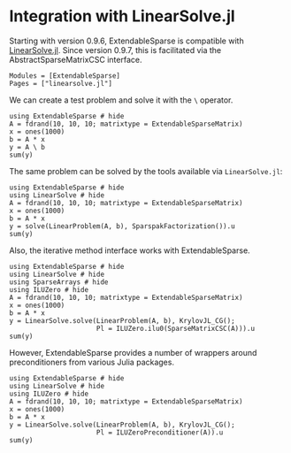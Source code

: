 # Integration with LinearSolve.jl

Starting with version 0.9.6, ExtendableSparse is compatible
with [LinearSolve.jl](https://github.com/SciML/LinearSolve.jl).
Since version 0.9.7, this is facilitated via the
AbstractSparseMatrixCSC interface.

```@autodocs
Modules = [ExtendableSparse]
Pages = ["linearsolve.jl"]
```

We can create a test problem and solve it with the `\` operator.

```@example
using ExtendableSparse # hide
A = fdrand(10, 10, 10; matrixtype = ExtendableSparseMatrix)
x = ones(1000)
b = A * x
y = A \ b
sum(y)
```

The same problem can be solved by the tools available via `LinearSolve.jl`:

```@example
using ExtendableSparse # hide
using LinearSolve # hide
A = fdrand(10, 10, 10; matrixtype = ExtendableSparseMatrix)
x = ones(1000)
b = A * x
y = solve(LinearProblem(A, b), SparspakFactorization()).u
sum(y)
```

Also, the iterative method interface works with ExtendableSparse.

```@example
using ExtendableSparse # hide
using LinearSolve # hide
using SparseArrays # hide
using ILUZero # hide
A = fdrand(10, 10, 10; matrixtype = ExtendableSparseMatrix)
x = ones(1000)
b = A * x
y = LinearSolve.solve(LinearProblem(A, b), KrylovJL_CG();
                      Pl = ILUZero.ilu0(SparseMatrixCSC(A))).u
sum(y)
```

However, ExtendableSparse provides a number of wrappers around preconditioners
from various Julia packages.
```@example
using ExtendableSparse # hide
using LinearSolve # hide
using ILUZero # hide
A = fdrand(10, 10, 10; matrixtype = ExtendableSparseMatrix)
x = ones(1000)
b = A * x
y = LinearSolve.solve(LinearProblem(A, b), KrylovJL_CG();
                      Pl = ILUZeroPreconditioner(A)).u
sum(y)
```
